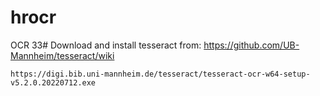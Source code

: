# hrocr
OCR
33# Download and install tesseract from: https://github.com/UB-Mannheim/tesseract/wiki
````
https://digi.bib.uni-mannheim.de/tesseract/tesseract-ocr-w64-setup-v5.2.0.20220712.exe
````
